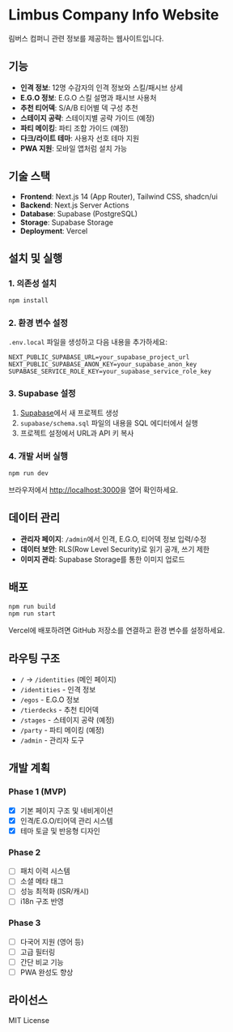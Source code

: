 # Limbus Company Info Website

림버스 컴퍼니 관련 정보를 제공하는 웹사이트입니다.

## 기능

- **인격 정보**: 12명 수감자의 인격 정보와 스킬/패시브 상세
- **E.G.O 정보**: E.G.O 스킬 설명과 패시브 사용처
- **추천 티어덱**: S/A/B 티어별 덱 구성 추천
- **스테이지 공략**: 스테이지별 공략 가이드 (예정)
- **파티 메이킹**: 파티 조합 가이드 (예정)
- **다크/라이트 테마**: 사용자 선호 테마 지원
- **PWA 지원**: 모바일 앱처럼 설치 가능

## 기술 스택

- **Frontend**: Next.js 14 (App Router), Tailwind CSS, shadcn/ui
- **Backend**: Next.js Server Actions
- **Database**: Supabase (PostgreSQL)
- **Storage**: Supabase Storage
- **Deployment**: Vercel

## 설치 및 실행

### 1. 의존성 설치

```bash
npm install
```

### 2. 환경 변수 설정

`.env.local` 파일을 생성하고 다음 내용을 추가하세요:

```env
NEXT_PUBLIC_SUPABASE_URL=your_supabase_project_url
NEXT_PUBLIC_SUPABASE_ANON_KEY=your_supabase_anon_key
SUPABASE_SERVICE_ROLE_KEY=your_supabase_service_role_key
```

### 3. Supabase 설정

1. [Supabase](https://supabase.com)에서 새 프로젝트 생성
2. `supabase/schema.sql` 파일의 내용을 SQL 에디터에서 실행
3. 프로젝트 설정에서 URL과 API 키 복사

### 4. 개발 서버 실행

```bash
npm run dev
```

브라우저에서 [http://localhost:3000](http://localhost:3000)을 열어 확인하세요.

## 데이터 관리

- **관리자 페이지**: `/admin`에서 인격, E.G.O, 티어덱 정보 입력/수정
- **데이터 보안**: RLS(Row Level Security)로 읽기 공개, 쓰기 제한
- **이미지 관리**: Supabase Storage를 통한 이미지 업로드

## 배포

```bash
npm run build
npm run start
```

Vercel에 배포하려면 GitHub 저장소를 연결하고 환경 변수를 설정하세요.

## 라우팅 구조

- `/` → `/identities` (메인 페이지)
- `/identities` - 인격 정보
- `/egos` - E.G.O 정보
- `/tierdecks` - 추천 티어덱
- `/stages` - 스테이지 공략 (예정)
- `/party` - 파티 메이킹 (예정)
- `/admin` - 관리자 도구

## 개발 계획

### Phase 1 (MVP)
- [x] 기본 페이지 구조 및 네비게이션
- [x] 인격/E.G.O/티어덱 관리 시스템
- [x] 테마 토글 및 반응형 디자인

### Phase 2
- [ ] 패치 이력 시스템
- [ ] 소셜 메타 태그
- [ ] 성능 최적화 (ISR/캐시)
- [ ] i18n 구조 반영

### Phase 3
- [ ] 다국어 지원 (영어 등)
- [ ] 고급 필터링
- [ ] 간단 비교 기능
- [ ] PWA 완성도 향상

## 라이선스

MIT License

